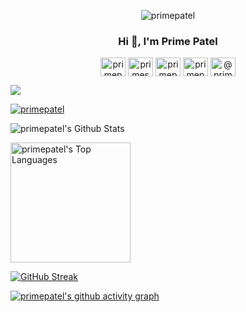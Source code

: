 <p align="center"> <img src="https://komarev.com/ghpvc/?username=primepatel&label=Profile%20views&color=0e75b6&style=flat" alt="primepatel"/></p>

<h3 align="center"> Hi 👋, I'm Prime Patel </h3>

<p align="center">
<a href="https://dev.to/primepatel" target="blank"><img align="center" src="https://raw.githubusercontent.com/rahuldkjain/github-profile-readme-generator/master/src/images/icons/Social/devto.svg" alt="primepatel" height="30" width="40" /></a>
<a href="https://twitter.com/primespatel" target="blank"><img align="center" src="https://raw.githubusercontent.com/rahuldkjain/github-profile-readme-generator/master/src/images/icons/Social/twitter.svg" alt="primespatel" height="30" width="40" /></a>
<a href="https://linkedin.com/in/primepatel" target="blank"><img align="center" src="https://raw.githubusercontent.com/rahuldkjain/github-profile-readme-generator/master/src/images/icons/Social/linked-in-alt.svg" alt="primepatel" height="30" width="40" /></a>
<a href="https://kaggle.com/primepatel" target="blank"><img align="center" src="https://raw.githubusercontent.com/rahuldkjain/github-profile-readme-generator/master/src/images/icons/Social/kaggle.svg" alt="primepatel" height="30" width="40" /></a>
<a href="https://medium.com/@primepatel" target="blank"><img align="center" src="https://raw.githubusercontent.com/rahuldkjain/github-profile-readme-generator/master/src/images/icons/Social/medium.svg" alt="@primepatel" height="30" width="40" /></a>
</p>

<p>
<img src="https://readme-typing-svg.demolab.com?font=Fira+Code&size=30&pause=1000&width=500&lines=My+name+is+Manish+Patel.;A+Future+ML+Engineer+;A+Passionate+Programmer;A Part-Time Explorer;An+Occasional+Magician">
</p>

<p align="center"><div> <a href="https://github.com/ryo-ma/github-profile-trophy"><img src="https://github-profile-trophy.vercel.app/?username=primepatel&title=Followers&title=Commits&title=Repositories&title=Issues" alt="primepatel"/></a></div></p>


<img alt="primepatel's Github Stats" src="https://github-readme-stats-sigma-five.vercel.app/api/?username=primepatel&show_icons=true&include_all_commits=true&count_private=true&theme=react&hide_border=true&bg_color=1F222E&title_color=F85D7F&icon_color=F8D866"/>

<span><a href="https://github.com/anuraghazra/github-readme-stats"><img alt="primepatel's Top Languages" src="https://github-readme-stats.vercel.app/api/top-langs/?username=primepatel&langs_count=8&layout=compact&theme=react&hide_border=true&bg_color=1F222E&title_color=F85D7F&icon_color=F8D866&hide=" height="192px"/></a></span>
<!-- &exclude_repo=repo1 -->

[![GitHub Streak](https://streak-stats.demolab.com?user=primepatel&theme=react&hide_border=true&bg_color=1F222E&border_radius=4)](https://git.io/streak-stats)

[![primepatel's github activity graph](https://github-readme-activity-graph.vercel.app/graph?username=primepatel&theme=modern-lilac)](https://github.com/primepatel/github-readme-activity-graph)